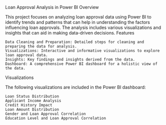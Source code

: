 Loan Approval Analysis in Power BI
Overview

This project focuses on analyzing loan approval data using Power BI to identify trends and patterns that can help in understanding the factors influencing loan approvals. The analysis includes various visualizations and insights that can aid in making data-driven decisions.
Features

    Data Cleaning and Preparation: Detailed steps for cleaning and preparing the data for analysis.
    Visualizations: Interactive and informative visualizations to explore loan approval data.
    Insights: Key findings and insights derived from the data.
    Dashboard: A comprehensive Power BI dashboard for a holistic view of the data.
    
Visualizations

The following visualizations are included in the Power BI dashboard:

    Loan Status Distribution
    Applicant Income Analysis
    Credit History Impact
    Loan Amount Distribution
    Gender and Loan Approval Correlation
    Education Level and Loan Approval Correlation
